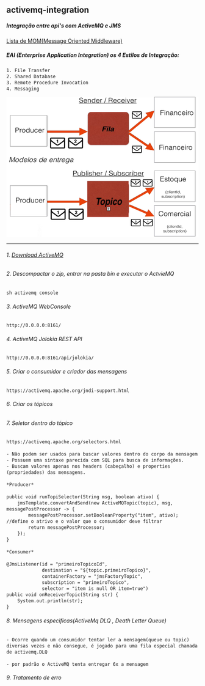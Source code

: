 ## activemq-integration
##### Integração entre api's com ActiveMQ e JMS
[Lista de MOM(Message Oriented Middleware)](https://en.wikipedia.org/wiki/Message_broker)
##### EAI (Enterprise Application Integration) os 4 Estilos de Integração:
    1. File Transfer
    2. Shared Database
    3. Remote Procedure Invocation
    4. Messaging

![Diagrama](modelo.png)
    
<hr></hr>

###### 1. [Download ActiveMQ](https://activemq.apache.org/components/classic/download/)
###### 2. Descompactar o zip, entrar na pasta bin e executar o ActvieMQ
    sh activemq console 
###### 3. ActiveMQ WebConsole
    http://0.0.0.0:8161/
###### 4. ActiveMQ Jolokia REST API 
    http://0.0.0.0:8161/api/jolokia/
###### 5. Criar o consumidor e criador das mensagens
	https://activemq.apache.org/jndi-support.html
###### 6. Criar os tópicos

###### 7. Seletor dentro do tópico
    https://activemq.apache.org/selectors.html

    - Não podem ser usados para buscar valores dentro do corpo da mensagem
    - Possuem uma sintaxe parecida com SQL para busca de informações.
    - Buscam valores apenas nos headers (cabeçalho) e properties (propriedades) das mensagens.

	*Producer*

	public void runTopiSelector(String msg, boolean ativo) {
		jmsTemplate.convertAndSend(new ActiveMQTopic(topic), msg, messagePostProcessor -> {
			messagePostProcessor.setBooleanProperty("item", ativo); //define o atrivo e o valor que o consumidor deve filtrar
			return messagePostProcessor;
		});
	}

	*Consumer*

	@JmsListener(id = "primeiroTopicoId",
                 destination = "${topic.primeiroTopico}",
                 containerFactory = "jmsFactoryTopic",
                 subscription = "primeiroTopico",
                 selector = "item is null OR item=true")
    public void onReceiverTopic(String str) {
        System.out.println(str);
    }

###### 8. Mensagens especificas(ActiveMq DLQ , Death Letter Queue)
    - Ocorre quando um consumidor tentar ler a mensagem(queue ou topic) diversas vezes e não consegue, é jogado para uma fila especial chamada de activemq.DLQ

    - por padrão o ActiveMQ tenta entregar 6x a mensagem

###### 9. Tratamento de erro 
    

